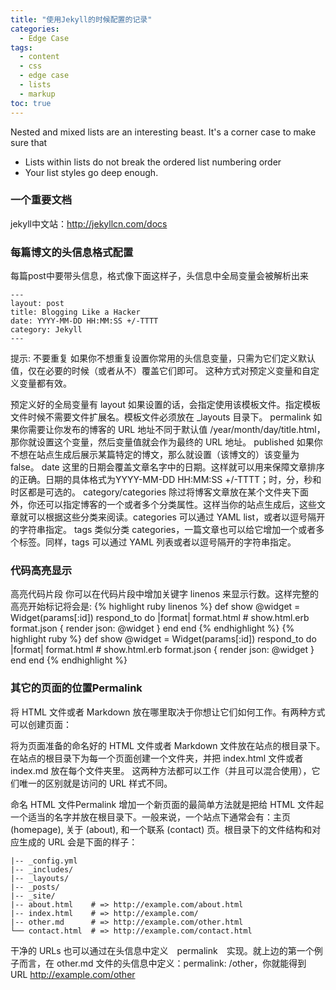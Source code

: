 ```yaml
---
title: "使用Jekyll的时候配置的记录"
categories:
  - Edge Case
tags:
  - content
  - css
  - edge case
  - lists
  - markup
toc: true
---
```


Nested and mixed lists are an interesting beast. It's a corner case to make sure that

* Lists within lists do not break the ordered list numbering order
* Your list styles go deep enough.
### 一个重要文档
jekyll中文站：http://jekyllcn.com/docs
### 每篇博文的头信息格式配置
每篇post中要带头信息，格式像下面这样子，头信息中全局变量会被解析出来
``` 
---
layout: post
title: Blogging Like a Hacker
date: YYYY-MM-DD HH:MM:SS +/-TTTT
category: Jekyll
---
```

提示: 不要重复
如果你不想重复设置你常用的头信息变量，只需为它们定义默认值，仅在必要的时候（或者从不）覆盖它们即可。
这种方式对预定义变量和自定义变量都有效。

预定义好的全局变量有
layout 如果设置的话，会指定使用该模板文件。指定模板文件时候不需要文件扩展名。模板文件必须放在 _layouts 目录下。
permalink 如果你需要让你发布的博客的 URL 地址不同于默认值 /year/month/day/title.html，那你就设置这个变量，然后变量值就会作为最终的 URL 地址。
published 如果你不想在站点生成后展示某篇特定的博文，那么就设置（该博文的）该变量为 false。
date 这里的日期会覆盖文章名字中的日期。这样就可以用来保障文章排序的正确。日期的具体格式为YYYY-MM-DD HH:MM:SS +/-TTTT；时，分，秒和时区都是可选的。
category/categories 除过将博客文章放在某个文件夹下面外，你还可以指定博客的一个或者多个分类属性。这样当你的站点生成后，这些文章就可以根据这些分类来阅读。categories 可以通过 YAML list，或者以逗号隔开的字符串指定。
tags 类似分类 categories，一篇文章也可以给它增加一个或者多个标签。同样，tags 可以通过 YAML 列表或者以逗号隔开的字符串指定。
### 代码高亮显示
高亮代码片段
你可以在代码片段中增加关键字 linenos 来显示行数。这样完整的高亮开始标记将会是: 
{% highlight ruby linenos %}
def show
@widget = Widget(params[:id])
respond_to do |format|
format.html # show.html.erb
format.json { render json: @widget }
end
end
{% endhighlight %}
{% highlight ruby %}
def show
@widget = Widget(params[:id])
respond_to do |format|
format.html # show.html.erb
format.json { render json: @widget }
end
end
{% endhighlight %}

### 其它的页面的位置Permalink
将 HTML 文件或者 Markdown 放在哪里取决于你想让它们如何工作。有两种方式可以创建页面：

将为页面准备的命名好的 HTML 文件或者 Markdown 文件放在站点的根目录下。
在站点的根目录下为每一个页面创建一个文件夹，并把 index.html 文件或者 index.md 放在每个文件夹里。
这两种方法都可以工作（并且可以混合使用），它们唯一的区别就是访问的 URL 样式不同。

命名 HTML 文件Permalink
增加一个新页面的最简单方法就是把给 HTML 文件起一个适当的名字并放在根目录下。一般来说，一个站点下通常会有：主页 (homepage), 关于 (about), 和一个联系 (contact) 页。根目录下的文件结构和对应生成的 URL 会是下面的样子：
``` shell
|-- _config.yml
|-- _includes/
|-- _layouts/
|-- _posts/
|-- _site/
|-- about.html    # => http://example.com/about.html
|-- index.html    # => http://example.com/
|-- other.md      # => http://example.com/other.html
└── contact.html  # => http://example.com/contact.html
```
干净的 URLs 也可以通过在头信息中定义　permalink　实现。就上边的第一个例子而言，在 other.md 文件的头信息中定义：permalink: /other，你就能得到 URL http://example.com/other